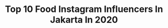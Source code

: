 ---
title: Top 10 Food Instagram Influencers In Jakarta In 2020
description: >-
  Find top food Instagram influencers in Jakarta in 2020. Most popular hashtags: #dirumahaja #jktfoodbang #kulinerjakarta #foodblogger.
platform: Instagram
profiles:
  - username: "jajansamakoko"
    fullname: >-
      Kuliner Bekasi Jakarta
    location: "Indonesia"
    followers: 17457
    engagement: 838
    commentsToLikes: 0.037579
    id: ck5cjky33uxtu0i1183bwzrow
    verified: false
    hashtags: "#taiwancrispychicken, #foodblogger, #instafood, #hungry"
  - username: "ngunyahberdua"
    fullname: >-
      septia & wennie | JKT FOODIES
    location: "Indonesia"
    followers: 44371
    engagement: 362
    commentsToLikes: 0.045789
    id: ck8t9x4g9pnuz0j78ec3bac7u
    verified: false
    hashtags: "#donat, #cookies, #laperbener, #laperbaper"
  - username: "jktfoodmap"
    fullname: >-
      Kelvin Tan
    location: "Indonesia"
    followers: 23907
    engagement: 186
    commentsToLikes: 0.110143
    id: ck6u7wnpbo3490j71ix0a5xzx
    verified: false
    hashtags: "#dirumahaja, #favoritjfm, #tanboy, #popcornchicken"
  - username: "luminousdreamsphotoworks"
    fullname: >-
      Luminousdreamsphotoworks
    location: "Indonesia"
    followers: 20954
    engagement: 313
    commentsToLikes: 0.056456
    id: ck5zj65d4h0hy0i148ptafesh
    verified: false
    hashtags: "#fashionphotography, #femalemodel, #male, #dominican"
  - username: "nitalanaf"
    fullname: >-
      Food Blogger | Nita Lana Faera
    location: "Indonesia"
    followers: 7846
    engagement: 434
    commentsToLikes: 0.106954
    id: ck0vybsbl37810i199r7boqg2
    verified: false
    hashtags: "#penang, #vm2020, #restorankapitan, #resepminuman"
  - username: "kepinhelmy"
    fullname: >-
      KEPIN HELMY - Hotel Reviewer
    location: "Indonesia"
    followers: 71720
    engagement: 154
    commentsToLikes: 0.140787
    id: ck5hlvduykxn00i118tdwxcri
    verified: false
    hashtags: "#aryadutahotelmakassar, #instafood, #delicious, #healthy"
  - username: "kulinersamacici"
    fullname: >-
      KULINER JAKARTA - BEKASI
    location: "Indonesia"
    followers: 22260
    engagement: 856
    commentsToLikes: 0.025921
    id: ck5zmkroomqlp0i14q08sjjk5
    verified: false
    hashtags: "#wowlaper, #streetboba, #minumankekinian, #kuliner"
  - username: "yohanes.cahya"
    fullname: >-
      YOHANES | JKT - BEKASI FOODIES
    location: "Indonesia"
    followers: 4609
    engagement: 1205
    commentsToLikes: 0.215123
    id: ck5hnvt45ohb50i11td8s9x7y
    verified: false
    hashtags: "#tenderloin, #breads, #jajansd, #siomai"
  - username: "allabout.kuliner"
    fullname: >-
      KulinerJakarta
    location: "Indonesia"
    followers: 120780
    engagement: 50
    commentsToLikes: 0.012404
    id: ck5hcm7gzispv0i11yr33oy6z
    verified: false
    hashtags: "#kulinerdepok, #tetapdirumah, #depok24jam, #nikmatilebihnya"
  - username: "dewsari09"
    fullname: >-
      DEWI SARINA
    location: "Indonesia"
    followers: 15087
    engagement: 399
    commentsToLikes: 0.091208
    id: ck136ovmu7j930i19wej8bdg3
    verified: false
    hashtags: "#putraputribatakindonesia, #lembang, #tendercare, #tiktok"
---